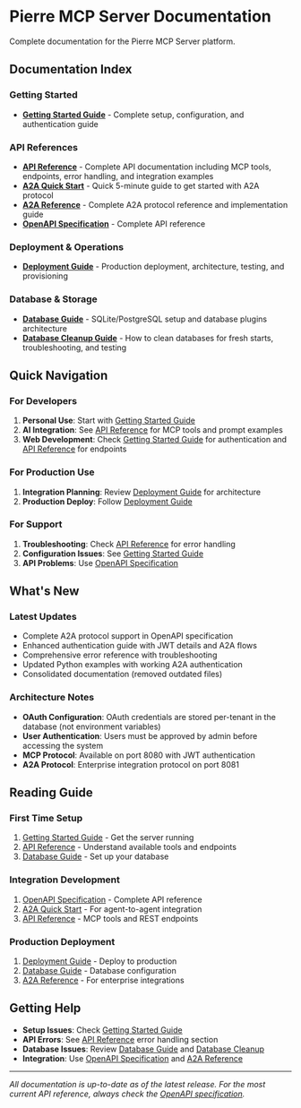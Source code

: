 # Pierre MCP Server Documentation

Complete documentation for the Pierre MCP Server platform.

## Documentation Index

### **Getting Started**
- [**Getting Started Guide**](GETTING_STARTED.md) - Complete setup, configuration, and authentication guide

### **API References**
- [**API Reference**](API_REFERENCE.md) - Complete API documentation including MCP tools, endpoints, error handling, and integration examples
- [**A2A Quick Start**](A2A_QUICK_START.md) - Quick 5-minute guide to get started with A2A protocol
- [**A2A Reference**](A2A_REFERENCE.md) - Complete A2A protocol reference and implementation guide
- [**OpenAPI Specification**](openapi.yaml) - Complete API reference

### **Deployment & Operations**
- [**Deployment Guide**](DEPLOYMENT_GUIDE.md) - Production deployment, architecture, testing, and provisioning

### **Database & Storage**
- [**Database Guide**](DATABASE_GUIDE.md) - SQLite/PostgreSQL setup and database plugins architecture
- [**Database Cleanup Guide**](DATABASE_CLEANUP.md) - How to clean databases for fresh starts, troubleshooting, and testing

## Quick Navigation

### For Developers
1. **Personal Use**: Start with [Getting Started Guide](GETTING_STARTED.md)
2. **AI Integration**: See [API Reference](API_REFERENCE.md) for MCP tools and prompt examples
3. **Web Development**: Check [Getting Started Guide](GETTING_STARTED.md) for authentication and [API Reference](API_REFERENCE.md) for endpoints

### For Production Use
1. **Integration Planning**: Review [Deployment Guide](DEPLOYMENT_GUIDE.md) for architecture
2. **Production Deploy**: Follow [Deployment Guide](DEPLOYMENT_GUIDE.md)

### For Support
1. **Troubleshooting**: Check [API Reference](API_REFERENCE.md) for error handling
2. **Configuration Issues**: See [Getting Started Guide](GETTING_STARTED.md)
3. **API Problems**: Use [OpenAPI Specification](openapi.yaml)

## What's New

### Latest Updates
- Complete A2A protocol support in OpenAPI specification
- Enhanced authentication guide with JWT details and A2A flows
- Comprehensive error reference with troubleshooting
- Updated Python examples with working A2A authentication
- Consolidated documentation (removed outdated files)

### Architecture Notes
- **OAuth Configuration**: OAuth credentials are stored per-tenant in the database (not environment variables)
- **User Authentication**: Users must be approved by admin before accessing the system
- **MCP Protocol**: Available on port 8080 with JWT authentication
- **A2A Protocol**: Enterprise integration protocol on port 8081

## Reading Guide

### First Time Setup
1. [Getting Started Guide](GETTING_STARTED.md) - Get the server running
2. [API Reference](API_REFERENCE.md) - Understand available tools and endpoints
3. [Database Guide](DATABASE_GUIDE.md) - Set up your database

### Integration Development
1. [OpenAPI Specification](openapi.yaml) - Complete API reference
2. [A2A Quick Start](A2A_QUICK_START.md) - For agent-to-agent integration
3. [API Reference](API_REFERENCE.md) - MCP tools and REST endpoints

### Production Deployment
1. [Deployment Guide](DEPLOYMENT_GUIDE.md) - Deploy to production
2. [Database Guide](DATABASE_GUIDE.md) - Database configuration
3. [A2A Reference](A2A_REFERENCE.md) - For enterprise integrations

## Getting Help

- **Setup Issues**: Check [Getting Started Guide](GETTING_STARTED.md)
- **API Errors**: See [API Reference](API_REFERENCE.md) error handling section
- **Database Issues**: Review [Database Guide](DATABASE_GUIDE.md) and [Database Cleanup](DATABASE_CLEANUP.md)
- **Integration**: Use [OpenAPI Specification](openapi.yaml) and [A2A Reference](A2A_REFERENCE.md)

---

*All documentation is up-to-date as of the latest release. For the most current API reference, always check the [OpenAPI specification](openapi.yaml).*
